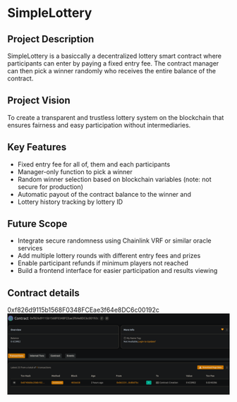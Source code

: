 # SimpleLottery

## Project Description
SimpleLottery is a basiccally a decentralized lottery smart contract where participants can enter by paying a fixed entry fee. The contract manager can then  pick a winner randomly who receives the entire balance of the contract.

## Project Vision
To create a transparent and trustless lottery system on the blockchain that ensures fairness and easy participation without intermediaries.

## Key Features
- Fixed entry fee for all of, them and each participants
- Manager-only function to pick a winner
- Random winner selection based on blockchain variables (note: not secure for production)
- Automatic payout of the contract balance to the winner and 
- Lottery history tracking by lottery ID

## Future Scope
- Integrate secure randomness using Chainlink VRF or similar oracle services
- Add multiple lottery rounds with different entry fees and prizes
- Enable participant refunds if minimum players not reached
- Build a frontend interface for easier participation and results viewing

## Contract details
0xf826d9115b1568F0348FCEae3f64e8DC6c00192c
![alt text](image.png)
